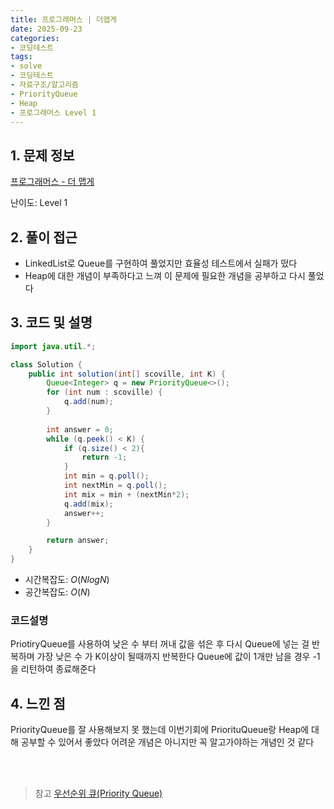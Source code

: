 ```yaml
---
title: 프로그래머스 | 더맵게
date: 2025-09-23
categories:
- 코딩테스트
tags:
- solve
- 코딩테스트
- 자료구조/알고리즘
- PriorityQueue
- Heap
- 프로그래머스 Level 1
---
```



## 1. 문제 정보

[프로그래머스 - 더 맵게](https://school.programmers.co.kr/learn/courses/30/lessons/42626?language=java)

난이도: Level 1

## 2. 풀이 접근

- LinkedList로 Queue를 구현하여 풀었지만 효율성 테스트에서 실패가 떴다
- Heap에 대한 개념이 부족하다고 느껴 이 문제에 필요한 개념을 공부하고 다시 풀었다

## 3. 코드 및 설명

```java
import java.util.*;

class Solution {
    public int solution(int[] scoville, int K) {
        Queue<Integer> q = new PriorityQueue<>();
        for (int num : scoville) {
            q.add(num);
        }
        
        int answer = 0;
        while (q.peek() < K) {
            if (q.size() < 2){
                return -1;
            }
            int min = q.poll();
            int nextMin = q.poll();
            int mix = min + (nextMin*2);
            q.add(mix);
            answer++;
        }

        return answer;
    }
}
```

- 시간복잡도: $O(NlogN)$
- 공간복잡도: $O(N)$

### 코드설명
PriotiryQueue를 사용하여 낮은 수 부터 꺼내 값을 섞은 후 다시 Queue에 넣는 걸 반복하며 가장 낮은 수 가 K이상이 될때까지 반복한다
Queue에 값이 1개만 남을 경우 -1을 리턴하여 종료해준다

## 4. 느낀 점
PriorityQueue를 잘 사용해보지 못 했는데 이번기회에 PriorituQueue랑 Heap에 대해 공부할 수 있어서 좋았다
어려운 개념은 아니지만 꼭 알고가야하는 개념인 것 같다

<br>
<br>

> 참고
> [우선순위 큐(Priority Queue)](https://m.blog.naver.com/kks227/220791188929?recommendTrackingCode=2)